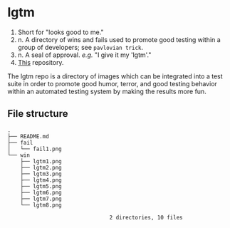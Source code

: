 lgtm
====

1. Short for "looks good to me."
2. n. A directory of wins and fails used to promote good testing within a group of 
developers; see `pavlovian trick`.
3. n. A seal of approval.  *e.g.* "I give it my 'lgtm'."
4. [This](https://github.com/mvanveen/lgtm) repository.

The lgtm repo is a directory of images which can be integrated into a test 
suite in order to promote good humor, terror, and good testing behavior 
within an automated testing system by making the results more fun.


File structure
--------------
    .
    ├── README.md
    ├── fail
    │   └── fail1.png
    └── win
        ├── lgtm1.png
        ├── lgtm2.png
        ├── lgtm3.png
        ├── lgtm4.png
        ├── lgtm5.png
        ├── lgtm6.png
        ├── lgtm7.png
        └── lgtm8.png
    
                                    2 directories, 10 files

